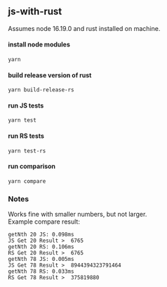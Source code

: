 ## js-with-rust

Assumes node 16.19.0 and rust installed on machine.

#### install node modules

```
yarn
```

#### build release version of rust

```
yarn build-release-rs
```

#### run JS tests

```
yarn test
```

#### run RS tests

```
yarn test-rs
```

#### run comparison

```
yarn compare
```

### Notes

Works fine with smaller numbers, but not larger.<br/>
Example compare result:

```
getNth 20 JS: 0.098ms
JS Get 20 Result >  6765
getNth 20 RS: 0.106ms
RS Get 20 Result >  6765
getNth 78 JS: 0.005ms
JS Get 78 Result >  8944394323791464
getNth 78 RS: 0.033ms
RS Get 78 Result >  375819880
```
